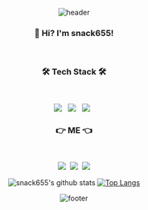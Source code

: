 <div align = center>

![header](https://capsule-render.vercel.app/api?type=slice&color=auto&height=150&section=header&text=SNACK%20655&fontSize=60&animation=fadeIn&fontColor=a245d1)
<h3 align="center"><b>👋 Hi? I'm snack655!</b></h3>
</br>
<h3 align="center"><b>🛠 Tech Stack 🛠</b></h3>
</br>
<p align="center">
<img src="https://img.shields.io/badge/Swift-FA7343?style=flat-square&logo=Swift&logoColor=white"/></a> &nbsp
<img src="https://img.shields.io/badge/C-A8B9CC?style=flat-square&logo=C&logoColor=white"/></a> &nbsp
<img src="https://img.shields.io/badge/Java-007396?style=flat-square&logo=Java&logoColor=white"/></a> &nbsp

<h3 align="center"><b>👉 ME 👈</b></h3>
</br>
<p align="center">
<a href="https://www.instagram.com/minjae_1230/"><img src="https://img.shields.io/badge/Instagram-E4405F?style=flat-square&logo=Instagram&logoColor=white&link=https://www.instagram.com/minjae_1230/"/></a>&nbsp
  <a href="mailto:cmjcmj1230@gmail.com"><img src="https://img.shields.io/badge/Gmail-d14836?style=flat-square&logo=Gmail&logoColor=white&link=cmjcmj1230@gmail.com"/></a>&nbsp
   <a href="https://ssnack655.tistory.com/"><img src="https://img.shields.io/badge/Tstory-000000?style=flat-square&logo=Tvtime&logoColor=white&link=https://ssnack655.tistory.com/"/></a>
  

  ![snack655's github stats](https://github-readme-stats.vercel.app/api?username=snack655&theme=vue&show_icons=true&hide_border=true)
[![Top Langs](https://github-readme-stats.vercel.app/api/top-langs/?username=snack655&theme=vue&layout=compact&hide_border=true)](https://github.com/anuraghazra/github-readme-stats)<br>
  
  
![footer](https://capsule-render.vercel.app/api?type=slice&color=auto&height=150&section=footer)






